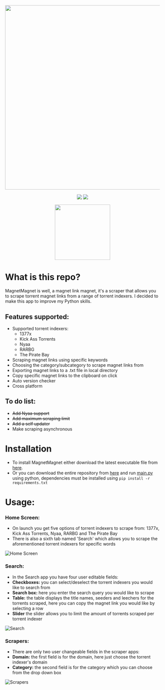 <a href="#"><h3 align="center"><img src="https://i.ibb.co/w4drV5g/Magnet-Magnet-Header.png" width="600px"></h3></a>
<p align="center">
  <a href="https://github.com/eliasbenb/MagnetMagnet/releases"><img src="https://img.shields.io/github/downloads/eliasbenb/MagnetMagnet/total?color=%234197fe&style=for-the-badge"></a>
  <a href="https://github.com/eliasbenb/MagnetMagnet/releases/latest"><img src="https://img.shields.io/github/v/release/eliasbenb/MagnetMagnet?color=%234197fe&style=for-the-badge"></a>
</p>
<p align="center">
  <a href="https://eliasbenb.github.io"><img
src="https://i.ibb.co/0mhKyLr/Blue.png" width="180"></a>
</p>

# What is this repo?
MagnetMagnet is well, a magnet link magnet, it's a scraper that allows you to scrape torrent magnet links from a range of torrent indexers. I decided to make this app to improve my Python skills.


## Features supported:
- Supported torrent indexers:
	- 1377x
	- Kick Ass Torrents
	- Nyaa
	- RARBG
	- The Pirate Bay
- Scraping magnet links using specific keywords
- Choosing the category/subcategory to scrape magnet links from
- Exporting magnet links to a .txt file in local directory
- Copy specific magnet links to the clipboard on click
- Auto version checker
- Cross platform

## To do list:
- ~~Add Nyaa support~~
- ~~Add maximum scraping limit~~
- ~~Add a self updater~~
- Make scraping asynchronous

# Installation
- To install MagnetMagnet either download the latest executable file from [here](https://github.com/eliasbenb/MagnetMagnet/releases).
- Or you can download the entire repository from [here](https://github.com/eliasbenb/MagnetMagnet/archive/master.zip) and run [main.py](https://github.com/eliasbenb/MagnetMagnet/blob/master/main.py) using python, dependencies must be installed using `pip install -r requirements.txt`

# Usage:
### Home Screen:
- On launch you get five options of torrent indexers to scrape from: 1377x, Kick Ass Torrents, Nyaa, RARBG and The Pirate Bay
- There is also a sixth tab named 'Search' which allows you to scrape the aforementioned torrent indexers for specific words

![Home Screen](https://user-images.githubusercontent.com/54410649/78696205-30008700-7910-11ea-8c33-480725e58e36.PNG)
### Search:
- In the Search app you have four user editable fields:
- **Checkboxes:** you can select/deselect the torrent indexers you would like to search from
- **Search box:** here you enter the search query you would like to scrape
- **Table:** the table displays the title names, seeders and leechers for the torrents scraped, here you can copy the magnet link you would like by selecting a row
- **Slider** the slider allows you to limit the amount of torrents scraped per torrent indexer

![Search](https://user-images.githubusercontent.com/54410649/78696214-3131b400-7910-11ea-8306-5be6d2069886.PNG)
### Scrapers:
- There are only two user changeable fields in the scraper apps:
- **Domain:** the first field is for the domain, here just choose the torrent indexer's domain
- **Category:** the second field is for the category which you can choose from the drop down box

![Scrapers](https://user-images.githubusercontent.com/54410649/78696217-31ca4a80-7910-11ea-8d2d-4b26cf67a256.PNG)
